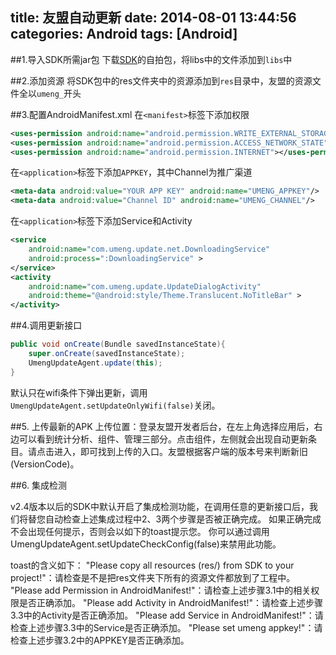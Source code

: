 title: 友盟自动更新
date: 2014-08-01 13:44:56
categories: Android
tags: [Android]
---
##1.导入SDK所需jar包
下载[SDK](http://dev.umeng.com/auto-update/android/sdk-download)的自拍包，将libs中的文件添加到`libs`中

##2.添加资源
将SDK包中的res文件夹中的资源添加到`res`目录中，友盟的资源文件全以`umeng_`开头

##3.配置AndroidManifest.xml
在`<manifest>`标签下添加权限
```xml
<uses-permission android:name="android.permission.WRITE_EXTERNAL_STORAGE"></uses-permission>
<uses-permission android:name="android.permission.ACCESS_NETWORK_STATE"></uses-permission>
<uses-permission android:name="android.permission.INTERNET"></uses-permission>
```		
在`<application>`标签下添加`APPKEY`，其中Channel为推广渠道
```xml
<meta-data android:value="YOUR APP KEY" android:name="UMENG_APPKEY"/>
<meta-data android:value="Channel ID" android:name="UMENG_CHANNEL"/>
```
在`<application>`标签下添加Service和Activity
```xml
<service
    android:name="com.umeng.update.net.DownloadingService"
    android:process=":DownloadingService" >
</service>
<activity 
    android:name="com.umeng.update.UpdateDialogActivity"
    android:theme="@android:style/Theme.Translucent.NoTitleBar" >
</activity>
```
##4.调用更新接口
```java
public void onCreate(Bundle savedInstanceState){
	super.onCreate(savedInstanceState);
	UmengUpdateAgent.update(this);
}
```
默认只在wifi条件下弹出更新，调用`UmengUpdateAgent.setUpdateOnlyWifi(false)`关闭。

##5. 上传最新的APK
上传位置：登录友盟开发者后台，在左上角选择应用后，右边可以看到统计分析、组件、管理三部分。点击组件，左侧就会出现自动更新条目。请点击进入，即可找到上传的入口。友盟根据客户端的版本号来判断新旧(VersionCode)。

##6. 集成检测

v2.4版本以后的SDK中默认开启了集成检测功能，在调用任意的更新接口后，我们将替您自动检查上述集成过程中2、3两个步骤是否被正确完成。 如果正确完成不会出现任何提示，否则会以如下的toast提示您。
你可以通过调用UmengUpdateAgent.setUpdateCheckConfig(false)来禁用此功能。

toast的含义如下：
"Please copy all resources (res/) from SDK to your project!"：请检查是不是把res文件夹下所有的资源文件都放到了工程中。
"Please add Permission in AndroidManifest!"：请检查上述步骤3.1中的相关权限是否正确添加。
"Please add Activity in AndroidManifest!"：请检查上述步骤3.3中的Activity是否正确添加。
"Please add Service in AndroidManifest!"：请检查上述步骤3.3中的Service是否正确添加。
"Please set umeng appkey!"：请检查上述步骤3.2中的APPKEY是否正确添加。